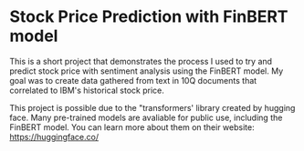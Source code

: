 # Stock Price Prediction with FinBERT model
This is a short project that demonstrates the process I used to try and predict stock price with sentiment analysis using the FinBERT model. My goal was to create data gathered from text in 10Q documents that correlated to IBM's historical stock price.

This project is possible due to the "transformers' library created by hugging face. Many pre-trained models are avaliable for public use, including the FinBERT model. You can learn more about them on their website: https://huggingface.co/

